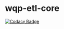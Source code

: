 # wqp-etl-core

[![Codacy Badge](https://api.codacy.com/project/badge/Grade/970e9b1661e34fe2917af21d121ca58e)](https://app.codacy.com/app/usgs_wma_dev/wqp-etl-core?utm_source=github.com&utm_medium=referral&utm_content=NWQMC/wqp-etl-core&utm_campaign=Badge_Grade_Dashboard)
